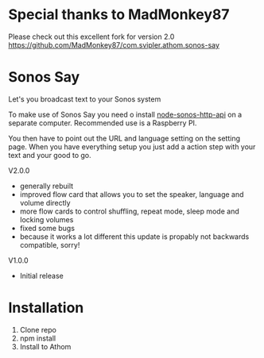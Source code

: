# Special thanks to MadMonkey87
Please check out this excellent fork for version 2.0
https://github.com/MadMonkey87/com.svipler.athom.sonos-say


# Sonos Say

Let's you broadcast text to your Sonos system

To make use of Sonos Say you need o install <a href="https://github.com/jishi/node-sonos-http-api">node-sonos-http-api</a> on a separate computer. Recommended use is a Raspberry PI.

You then have to point out the URL and language setting on the setting page. When you have everything setup you just add a action step with your text and your good to go.

V2.0.0
* generally rebuilt
* improved flow card that allows you to set the speaker, language and volume directly
* more flow cards to control shuffling, repeat mode, sleep mode and locking volumes
* fixed some bugs
* because it works a lot different this update is propably not backwards compatible, sorry!

V1.0.0
* Initial release


# Installation
1. Clone repo
2. npm install
3. Install to Athom

